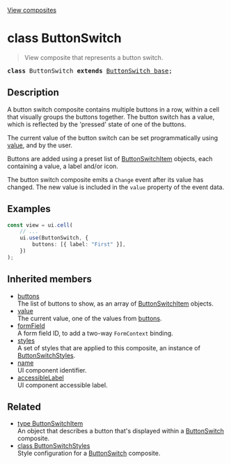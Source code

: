 [View composites](../index.md)

# class ButtonSwitch

> View composite that represents a button switch.

<pre class="docgen_signature"><b>class</b> ButtonSwitch <b>extends</b> <a href="ButtonSwitch_base.md">ButtonSwitch_base</a>;</pre>

## Description

A button switch composite contains multiple buttons in a row, within a cell that visually groups the buttons together. The button switch has a value, which is reflected by the 'pressed' state of one of the buttons.

The current value of the button switch can be set programmatically using [value](ButtonSwitch_base_value.md), and by the user.

Buttons are added using a preset list of [ButtonSwitchItem](ButtonSwitchItem.md) objects, each containing a value, a label and/or icon.

The button switch composite emits a `Change` event after its value has changed. The new value is included in the `value` property of the event data.

## Examples

```ts
const view = ui.cell(
	// ...
	ui.use(ButtonSwitch, {
		buttons: [{ label: "First" }],
	})
);
```

## Inherited members

- [<!--{ref:property}-->buttons](ButtonSwitch_base_buttons.md) \
    The list of buttons to show, as an array of [ButtonSwitchItem](ButtonSwitchItem.md) objects.
- [<!--{ref:property}-->value](ButtonSwitch_base_value.md) \
    The current value, one of the values from [buttons](ButtonSwitch_base_buttons.md).
- [<!--{ref:property}-->formField](ButtonSwitch_base_formField.md) \
    A form field ID, to add a two-way `FormContext` binding.
- [<!--{ref:property}-->styles](ButtonSwitch_base_styles.md) \
    A set of styles that are applied to this composite, an instance of [ButtonSwitchStyles](ButtonSwitchStyles.md).
- [<!--{ref:property}-->name](ButtonSwitch_base_name.md) \
    UI component identifier.
- [<!--{ref:property}-->accessibleLabel](ButtonSwitch_base_accessibleLabel.md) \
    UI component accessible label.

## Related

- [<!--{ref:type}-->type ButtonSwitchItem](ButtonSwitchItem.md) \
    An object that describes a button that's displayed within a [ButtonSwitch](ButtonSwitch.md) composite.
- [<!--{ref:class}-->class ButtonSwitchStyles](ButtonSwitchStyles.md) \
    Style configuration for a [ButtonSwitch](ButtonSwitch.md) composite.
